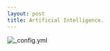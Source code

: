 ```yaml
---
layout: post
title: Artificial Intelligence.
---
```


![_config.yml](http://blog.hackerearth.com/wp-content/uploads/2015/12/AI.jpg)



